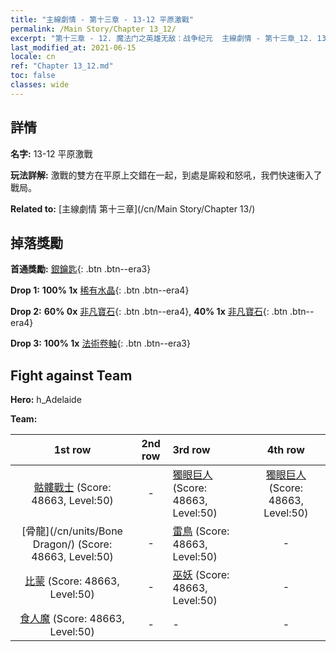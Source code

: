 ```yaml
---
title: "主線劇情 - 第十三章 - 13-12 平原激戰"
permalink: /Main Story/Chapter 13_12/
excerpt: "第十三章 - 12. 魔法门之英雄无敌：战争纪元  主線劇情 - 第十三章_12. 13-12 平原激戰"
last_modified_at: 2021-06-15
locale: cn
ref: "Chapter 13_12.md"
toc: false
classes: wide
---
```


## 詳情

 **名字:** 13-12 平原激戰

 **玩法詳解:** 激戰的雙方在平原上交錯在一起，到處是廝殺和怒吼，我們快速衝入了戰局。

 **Related to:** [主線劇情 第十三章](/cn/Main Story/Chapter 13/)

## 掉落獎勵

 **首通獎勵:** [銀鑰匙](/cn/Items/con_693/){: .btn .btn--era3}

 **Drop 1:** **100% 1x** [稀有水晶](/cn/Items/mat_45/){: .btn .btn--era4}

 **Drop 2:** **60% 0x** [非凡寶石](/cn/Items/mat_37/){: .btn .btn--era4}, **40% 1x** [非凡寶石](/cn/Items/mat_37/){: .btn .btn--era4}

 **Drop 3:** **100% 1x** [法術卷軸](/cn/Items/con_694/){: .btn .btn--era3}


## Fight against Team
 **Hero:** h_Adelaide

 **Team:**


  | 1st row | 2nd row | 3rd row | 4th row |
  |:----:|:----:|:----|:----:|
  | [骷髏戰士](/cn/units/Skeleton/) (Score: 48663, Level:50)  | - | [獨眼巨人](/cn/units/Cyclops/) (Score: 48663, Level:50)  | [獨眼巨人](/cn/units/Cyclops/) (Score: 48663, Level:50)  |
  | [骨龍](/cn/units/Bone Dragon/) (Score: 48663, Level:50)  | - | [雷鳥](/cn/units/Roc/) (Score: 48663, Level:50)  | - |
  | [比蒙](/cn/units/Behemoth/) (Score: 48663, Level:50)  | - | [巫妖](/cn/units/Lich/) (Score: 48663, Level:50)  | - |
  | [食人魔](/cn/units/Ogre/) (Score: 48663, Level:50)  | - | - | - |


